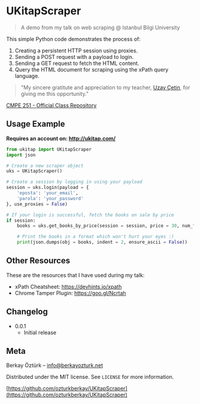 # UKitapScraper
> A demo from my talk on web scraping @ Istanbul Bilgi University

 This simple Python code demonstrates the process of:
  1. Creating a persistent HTTP session using proxies.
  2. Sending a POST request with a payload to login.
  3. Sending a GET request to fetch the HTML content.
  4. Query the HTML document for scraping using the xPath query language.
  
> "My sincere gratitute and appreciation to my teacher, [Uzay Çetin](https://github.com/uzay00/), for giving me this opportunity."
  
[CMPE 251 - Official Class Repository](https://github.com/uzay00/CMPE251)

## Usage Example

**Requires an account on: http://ukitap.com/**

```python
from ukitap import UKitapScraper
import json

# Create a new scraper object
uks = UKitapScraper()

# Create a session by logging in using your payload
session = uks.login(payload = {
	'eposta': 'your_email', 
	'parola': 'your_password'
}, use_proxies = False)

# If your login is successful, fetch the books on sale by price
if session: 
    books = uks.get_books_by_price(session = session, price = 30, num_fetch = 100, use_proxies = False)

    # Print the books in a format which won't hurt your eyes :)
    print(json.dumps(obj = books, indent = 2, ensure_ascii = False))
```

## Other Resources

 These are the resources that I have used during my talk:
* xPath Cheatsheet: https://devhints.io/xpath
* Chrome Tamper Plugin: https://goo.gl/Ncrtah

## Changelog

* 0.0.1
    * Initial release

## Meta

Berkay Öztürk – info@berkayozturk.net

Distributed under the MIT license. See ``LICENSE`` for more information.

[https://github.com/ozturkberkay/UKitapScraper](https://github.com/ozturkberkay/UKitapScraper)
